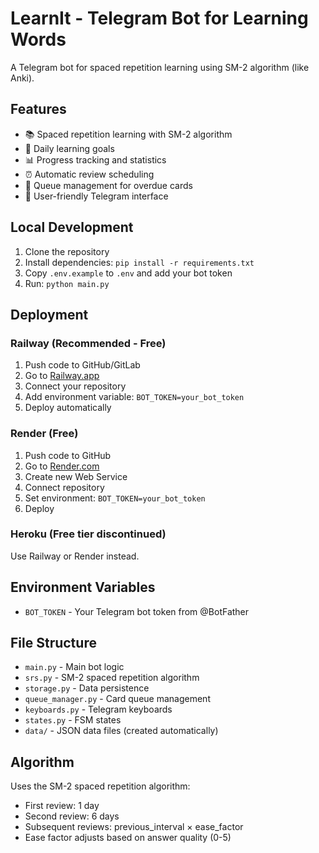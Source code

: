 # LearnIt - Telegram Bot for Learning Words

A Telegram bot for spaced repetition learning using SM-2 algorithm (like Anki).

## Features

- 📚 Spaced repetition learning with SM-2 algorithm
- 🎯 Daily learning goals
- 📊 Progress tracking and statistics
- ⏰ Automatic review scheduling
- 🔄 Queue management for overdue cards
- 📱 User-friendly Telegram interface

## Local Development

1. Clone the repository
2. Install dependencies: `pip install -r requirements.txt`
3. Copy `.env.example` to `.env` and add your bot token
4. Run: `python main.py`

## Deployment

### Railway (Recommended - Free)

1. Push code to GitHub/GitLab
2. Go to [Railway.app](https://railway.app)
3. Connect your repository
4. Add environment variable: `BOT_TOKEN=your_bot_token`
5. Deploy automatically

### Render (Free)

1. Push code to GitHub
2. Go to [Render.com](https://render.com) 
3. Create new Web Service
4. Connect repository
5. Set environment: `BOT_TOKEN=your_bot_token`
6. Deploy

### Heroku (Free tier discontinued)

Use Railway or Render instead.

## Environment Variables

- `BOT_TOKEN` - Your Telegram bot token from @BotFather

## File Structure

- `main.py` - Main bot logic
- `srs.py` - SM-2 spaced repetition algorithm  
- `storage.py` - Data persistence
- `queue_manager.py` - Card queue management
- `keyboards.py` - Telegram keyboards
- `states.py` - FSM states
- `data/` - JSON data files (created automatically)

## Algorithm

Uses the SM-2 spaced repetition algorithm:
- First review: 1 day
- Second review: 6 days  
- Subsequent reviews: previous_interval × ease_factor
- Ease factor adjusts based on answer quality (0-5)